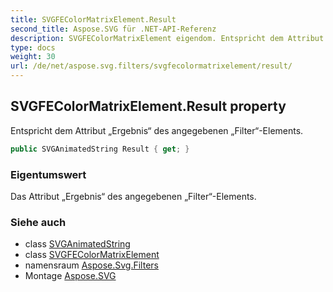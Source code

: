```yaml
---
title: SVGFEColorMatrixElement.Result
second_title: Aspose.SVG für .NET-API-Referenz
description: SVGFEColorMatrixElement eigendom. Entspricht dem Attribut Ergebnis des angegebenen FilterElements.
type: docs
weight: 30
url: /de/net/aspose.svg.filters/svgfecolormatrixelement/result/
---
```

## SVGFEColorMatrixElement.Result property

Entspricht dem Attribut „Ergebnis“ des angegebenen „Filter“-Elements.

```csharp
public SVGAnimatedString Result { get; }
```

### Eigentumswert

Das Attribut „Ergebnis“ des angegebenen „Filter“-Elements.

### Siehe auch

* class [SVGAnimatedString](../../../aspose.svg.datatypes/svganimatedstring/)
* class [SVGFEColorMatrixElement](../)
* namensraum [Aspose.Svg.Filters](../../svgfecolormatrixelement/)
* Montage [Aspose.SVG](../../../)


